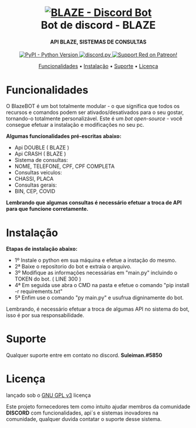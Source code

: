 <h1 align="center">
  <br>
  <a href="https://github.com/SuleimanDEV/Blaze-DiscordBOT"><img src="https://imgur.com/xW5Ya5t.jpeg" alt="BLAZE - Discord Bot"></a>
  <br>
  Bot de discord - BLAZE
  <br>
</h1>

<h4 align="center">API BLAZE, SISTEMAS DE CONSULTAS</h4>

<p align="center">
  <a href="https://www.python.org/downloads/">
    <img alt="PyPI - Python Version" src="https://img.shields.io/pypi/pyversions/Red-Discordbot">
  </a>
  <a href="https://github.com/Rapptz/discord.py/">
     <img src="https://img.shields.io/badge/discord-py-blue.svg" alt="discord.py">
  </a>
  <a href="https://www.patreon.com/Red_Devs">
    <img src="https://img.shields.io/badge/Support-Red!-red.svg" alt="Support Red on Patreon!">
  </a>
</p>

<p align="center">
  <a href="#Funcionalidades">Funcionalidades</a>
  •
  <a href="#instalação">Instalação</a>
  •
  <a href="#suporte">Suporte</a>
  •
  <a href="#licença">Licença</a>
</p>

# Funcionalidades

O BlazeBOT é um bot totalmente modular - o que significa que todos os recursos e comandos podem ser ativados/desativados para o seu
gostar, tornando-o totalmente personalizável. Este é um *bot open-source* - você consegue efetuar a instalação e modificações no seu pc.

**Algumas funcionalidades pré-escritas abaixo:**

- Api DOUBLE ( BLAZE )
- Api CRASH ( BLAZE )
- Sistema de consultas:
- NOME, TELEFONE, CPF, CPF COMPLETA
- Consultas veiculos:
- CHASSI, PLACA
- Consultas gerais:
- BIN, CEP, COVID

**Lembrando que algumas consultas é necessário efetuar a troca de API para que funcione corretamente.**

# Instalação

**Etapas de instalação abaixo:** 

- 1º Instale o python em sua máquina e efetue a instação do mesmo.
- 2ª Baixe o repositorio do bot e extraia o arquivo.
- 3º Modifique as informações necessárias em "main.py" incluindo o TOKEN do bot. ( LINE 300 )
- 4ª Em seguida use abra o CMD na pasta e efetue o comando "pip install -r requirements.txt"
- 5ª Enfim use o comando "py main.py" e usufrua digninamente do bot.

Lembrando, é necessário efetuar a troca de algumas API no sistema do bot, isso é por sua responsabilidade.

# Suporte

Qualquer suporte entre em contato no discord. **Suleiman.#5850**

# Licença

lançado sob o [GNU GPL v3](https://www.gnu.org/licenses/gpl-3.0.en.html) licença

Este projeto fornecedores tem como intuito ajudar membros da comunidade **DISCORD** com funcionalidades, api´s e sistemas inovadores na comunidade, qualquer duvida contatar o suporte desse sistema.
